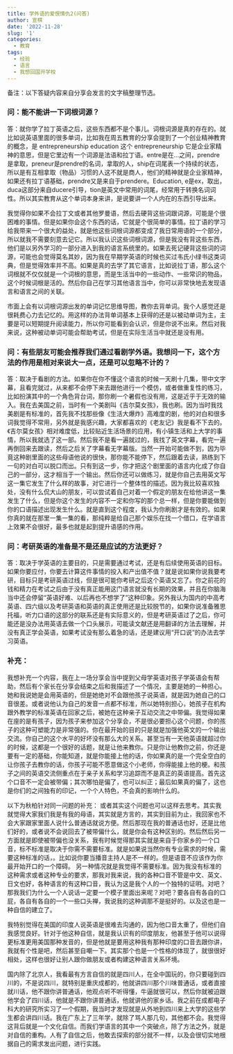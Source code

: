 ```yaml
---
title: 学外语的爱恨情仇2(问答)
author: 宣棋
date: '2022-11-28'
slug: '1'
categories:
  - 教育
tags:
  - 经验
  - 语言
  - 我想回国开学校
---
```


备注：以下答疑内容来自分享会发言的文字稿整理节选。


### 问：能不能讲一下词根词源？

答：就你学了拉丁英语之后，这些东西都不是个事儿。词根词源是真的存在的。就比如说英语里面的很多单词，比如我在周五教育的分享会提到了一个创业精神教育的概念，是 entrepreneurship education 这个 entrepreneurship 它是企业家精神的意思，但是它里边有一个词源是法语和拉丁语。entre是在...之间，prendre是拿取，preneur是prendre的名词，拿取的人，ship在词尾表一个持续的状态，所以是有互相拿取（物品）习惯的人这不就是商人，他们的精神就是企业家精神，如果还有拉丁语基础，prendre又是来自于prendere。Education, e是ex，取出，duca这部分来自ducere引导，tion是英文中常用的词尾，经常用于转换名词词性。所以其实教育从这个单词本身来讲，是说要讲一个人内在的东西引导出来。

我觉得你如果不会拉丁文或者其他罗曼语，然后去硬背这些词跟词源，可能是个很困难的事情。但是如果你会这个东西的话，它就是个很简单的事情。拉丁语的学习给我带来一个很大的益处，就是他这些词根词源都变成了我日常用语的一个部分，所以就我不需要刻意去记它。所以我认识这些词根词源，但是我没有背这些东西，他们是以另外学习的一部分进入到我的语言系统里的。如果去死记硬背这些词的词源，可能也会觉得莫名其妙，因为我在早期学英语的时候也买过韦氏小绿书这类词典，但是觉得效率并不高。如果是真的去学了其它语言，比如说拉丁语，那么这个词根就不仅仅就是一个词根的意思，而是生活当中的一些动作、一些常识的物品，这个时候词根是活的。然后你自己在学习其他语言当中，你可以非常快地去发现语言和语言之间的关联。

市面上会有以词根词源出发的单词记忆思维导图，教你去背单词。我个人感觉还是很耗费心力去记忆的。用这样的办法背单词基本上获得的还是以被动单词为主，主要是可以短期提升阅读能力，所以你可能看到会认识，但是你说不出来。然后对我来说，这种被动单词可能会帮助考试，但是在实际生活当中就还是没有用。

### 问：有些朋友可能会推荐我们通过看剧学外语。我想问一下，这个方法的作用是相对来说大一点，还是可以忽略不计的？

答：取决于看剧的方法。如果你在你不懂这个语言的时候一天刷十几集，带中文字幕，且看完就过，从来都不会停下来去跟他进行一个模仿，或者做重复性的练习，比如扮演其中的一个角色背台词，那你刷一个暑假也没有用，这是近乎于无效的输入。我在去美国之前，当时有一个美剧叫《吉尔莫女孩》，我也刷。因为当时我找美剧是有标准的，首先我不找那些像《生活大爆炸》高难度的剧，他的对白和很多词我觉得不常用，另外就是我感兴趣，大家都喜欢的《老友记》我是看不下去的。《吉尔莫女孩》相对难度低，比较贴近生活场景的应用，有小镇生活和上大学的事情，所以我就选了这一部。然后我不是看一遍就过的，我找了英文字幕，看完一遍再倒回来去跟读，然后之后关了字幕看无字幕版。当然一开始可能做不到，因为毕竟这种剧里面的这些母语他说的很快，那你能不能停下，然后跟着去读，熟练到下一句的对白可以脱口而出。只有到这一步，你才把这个剧里面的语言内化成了你自己的一部分，这才相当于一个输出。然后你还可以做练习，就是你自己去用英文写这一集它发生了什么样的故事，对它进行一个整体性的描述。因为我比较喜欢独处，没有什么侃大山的朋友，可以尝试着自己对着一个假定的朋友在给他讲这一集发生了什么，但是你这个发生的内容不一定和你写的那个总一样，但是你要能做到你的口语描述出现发生什么。就是直到这个程度，我认为你刷剧才是有效的。如果你真的就在那里一集一集的看，那纯粹是给自己那个娱乐在找一个借口，在学语言上效果不会很好，最多也就是起到提升语感的作用。

### 问：考研英语的准备是不是还是应试的方法更好？

答：取决于学英语的主要目的，只是需要通过考试，还是有后续使用英语的目标。如果你要应付，你要去计算这件事情的投入和产出值不值？就是说如果你说我要考研，目标只是考研英语过线，但是很可能你考研之后这个英语又忘了。你之前花的钱和精力在考试之后由于没有真正能用这门语言就没有长期的效果，并且在你脑海当中还会停留“英语好难、以后再也不想学了”这种印象。另外我认为国内的中高考英语、四六级以及考研英语和英语的真正使用还是比较脱节的，如果你说准备雅思托福，听力口语的这部分的联系还是有实际意义的，但是考研英语过了之后，你可能还是没办法用英语去做一个口头展示，可能读文献还是用翻译的方法去理解，并没有真正学会英语，如果考试没有那么着急的话，还是建议用“开口说”的办法去学习英语。

### 补充：

我想补充一个内容，我在上一场分享会当中提到父母学英语对孩子学英语会有帮助，然后有个家长在分享会结束之后和我描述了一个情况，主要是她的一种担心。她和我说她是会用英语的，但是她绝对不会跟他孩子说英语，就是因为她自己的口音很差。或者说他认为自己的发音一点都不标准，所以她特别担心，她孩子在机构跟外教学的标准英语在回家之后，被她在这种亲子互动交流之中带偏。我觉得如果在座的是有孩子，因为孩子来参加这个分享会，不是很必要担心这个问题，你的孩子的这种可塑能力是非常强的。你在最开始的目的只是就是加强他英文的一个输出交流。你自己的这个水平的好坏没有那么大的关系。甚至当有一天他英语就超过你的时候，这都是一个很好的话题，就是让他来教你。只是你让他教你之前，你还是要有一定的基础，你能知道，就是你能接上他的话，你如果真的是一个完全空白的让你孩子去教你的话，你孩子可能不愿意做这个小老师，你得能接上他的梗。和孩子之间的英语交流侧重点在于亲子关系和学习追踪而不是真正的英语提高。首先这个口音不一定会被带偏；其次哪怕是偏了，也可以纠正；最后如果真的偏了，这也是你们的之间独有的印记，一个个人特色，不会真的影响什么的。

以下为秋柏针对同一问题的补充：
或者其实这个问题也可以这样去思考。其实我就觉得大家我们我是有我的母语，其实就是方言的，其实到目前为止，我回家也不会大家跟家里面人说什么普通话就说方便。然后那现在我的普通话也好，还是比他们好的，或者说不会说回去了被带偏什么，就是你会有这种区别的。然后然后另一方面就是即使被带偏也没关系，我有时候觉得那其实就是来自于你家乡的一个口音，标不标准是取决于你需不需要标准。就是如果说当然你有专业需求的时候，需要这种标准的话，。比如说你要当播音主持人是不一样的。但是语音不应该作为你最开始开口的一个障碍。
另一种情况就是我觉得不需要标准。因为我没有标准的这种需求或者这种专业的要求，那我对我来说，我的各种口音不管是中文、英文、日文也好，各种语言的有这种口音，我认为这是我个人的一个独特的证明。对吧？那我我们为什么一个人说话一定要一个模子里面出来呢？对吧？要各自有各自的口屁，各自有各自的一个一些口头禅，我说我的这种调那不是挺好的。以及这也是一种自信的建立了。

我特别觉得在美国的印度人说英语是很难去沟通的，因为他口音太重了，但他们自我感觉良好。针对于他这种自信，就是我认识有的印度朋友，他甚至于他可以说得更标准更用美国那种发音的，但是他就是要用这种我有那种印度的口音去跟你讲，我就有个性是吧，然后甚至自嘲一下。其实那个也是一个性格的体现了，就很很好相处，这样也很好让别人跟你做朋友或者构建这种语言关系环境。

国内除了北京人，我看最有方言自信的就是四川人，在全中国玩的，你只要碰到四川的，不是说四川，就特别是重庆成都的，他就讲四川那个川味普通话，或者直接就川话，他不跟你讲普通话，他观点听不听得懂，牛逼就很可以，然后你就被迫跟他学会了四川话，他就是不跟你讲普通话，他就讲他的家乡话。我之前在成都电子科大的研究所实习了一个假期，我当时才发现就是从外地到四川来上大学的这些学生都会讲四川话。我在广东上了三年学，就除了骂人那几句，其他都不会。我觉得这背后就是一个文化自信。而我们学语言的其中一个突破点，除了方法之外，就是对自信的重构。人有了自信之后，他敢去探索的部分就不一样，以及会很切实地根据自己的需求发出问题，进行实践。

